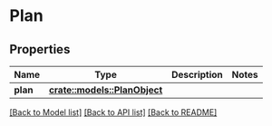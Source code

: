 # Plan

## Properties

Name | Type | Description | Notes
------------ | ------------- | ------------- | -------------
**plan** | [**crate::models::PlanObject**](PlanObject.md) |  | 

[[Back to Model list]](../README.md#documentation-for-models) [[Back to API list]](../README.md#documentation-for-api-endpoints) [[Back to README]](../README.md)


